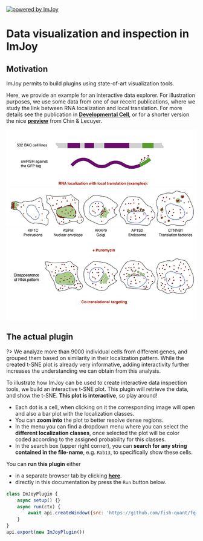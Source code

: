 [![powered by ImJoy](https://imjoy.io/static/badge/powered-by-imjoy-badge.svg)](https://imjoy.io/)

# Data visualization and inspection in ImJoy

## Motivation 

ImJoy permits to build plugins using state-of-art visualization tools.

Here, we provide an example for an interactive data explorer. For illustration purposes,
we use some data from one of our recent publications, where we study the link between 
RNA localization and local translation. For more details see the publication in [**Developmental Cell**](https://www.sciencedirect.com/science/article/abs/pii/S1534580720305840), or for a shorter version the nice [**preview**](https://www.sciencedirect.com/science/article/pii/S1534580720307085) from Chin & Lecuyer.

![paper_cell-dev.jpg](assets/paper_cell-dev.jpg ':size=600')

## The actual plugin

?> We analyze more than 9000 individual cells from different genes, and grouped them based on similarity
in their localization pattern. While the created t-SNE plot is already very informative, adding interactivity
further increases the understanding we can obtain from this analysis.

To illustrate how ImJoy can be used to create interactive data inspection tools, we build an interactive t-SNE plot.
This plugin will retrieve the data, and show the t-SNE. **This plot is interactive**, so play around!

- Each dot is a cell, when clicking on it the corresponding image will open and also a bar plot with the localization classes. 
- You can **zoom into** the plot to better resolve dense regions.
- In the menu you can find a dropdown menu where you can select the **different localization classes**, once selected the plot will be color coded according to the assigned probability for this classes.
- In the search box (upper right corner), you can **search for any string contained in the file-name**, e.g. `Rab13`, to specifically show these cells.

You can **run this plugin** either

- in a separate browser tab by clicking [**here**](https://imjoy.io/lite?plugin=https://github.com/fish-quant/fq-interactive-docs/blob/main/imjoy-plugins/RNAloc-TSNE.imjoy.html).
- directly in this documentation by press the `Run` button below.

<!-- ImJoyPlugin: { "type": "web-worker", "hide_code_block": true} -->
```js
class ImJoyPlugin {
    async setup() {}
    async run(ctx) {
        await api.createWindow({src: 'https://github.com/fish-quant/fq-interactive-docs/blob/main/imjoy-plugins/RNAloc-TSNE.imjoy.html'})
    }
}
api.export(new ImJoyPlugin())
```
